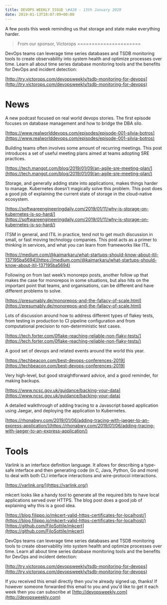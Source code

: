 ```yaml
---
title: DEVOPS WEEKLY ISSUE \#420 - 13th January 2019 
date: 2019-01-13T18:07:09+00:00
---
```


A few posts this week reminding us that storage and state make everything harder.


>From our sponsor, Victorops
======================

DevOps teams can leverage time series databases and TSDB monitoring tools to create observability into system health and optimize processes over time. Learn all about time series database monitoring tools and the benefits for DevOps and incident detection:

[http://try.victorops.com/devopsweekly/tsdb-monitoring-for-devops](http://try.victorops.com/devopsweekly/tsdb-monitoring-for-devops)


News
====

A new podcast focused on real world devops stories. The first episode focuses on database management and how to bridge the DBA silo.

[https://www.realworlddevops.com/episodes/episode-001-silvia-botros](https://www.realworlddevops.com/episodes/episode-001-silvia-botros)


Building teams often involves some amount of recurring meetings. This post introduces a set of useful meeting plans aimed at teams adopting SRE practices.

[https://tech.mangot.com/blog/2019/01/09/an-agile-sre-meeting-plan/](https://tech.mangot.com/blog/2019/01/09/an-agile-sre-meeting-plan/)


Storage, and generally adding state into applications, makes things harder to manage. Kubernetes doesn’t magically solve this problem. This post does a good job of explaining the current state of storage in the cloud-native ecosystem.

[https://softwareengineeringdaily.com/2019/01/11/why-is-storage-on-kubernetes-is-so-hard/](https://softwareengineeringdaily.com/2019/01/11/why-is-storage-on-kubernetes-is-so-hard/)


ITSM in general, and ITIL in practice, tend not to get much discussion in small, or fast moving technology companies. This post acts as a primer to thinking in services, and what you can learn from frameworks like ITIL.

[https://medium.com/@kaimarkaru/what-startups-should-know-about-itil-137195ba5694](https://medium.com/@kaimarkaru/what-startups-should-know-about-itil-137195ba5694)


Following on from last week’s monorepo posts, another follow up that makes the case for monorepos in some situations, but also hits on the important point that teams, and organisations, can be different and have different problems to solve.

[https://presumably.de/monorepos-and-the-fallacy-of-scale.html](https://presumably.de/monorepos-and-the-fallacy-of-scale.html)


Lots of discussion around how to address different types of flakey tests, from testing in production to CI pipeline configuration and from computational precision to non-deterministic test cases.

[https://tech.forter.com/0flake-reaching-reliable-non-flaky-tests/](https://tech.forter.com/0flake-reaching-reliable-non-flaky-tests/)


A good set of devops and related events around the world this year.

[https://techbeacon.com/best-devops-conferences-2019](https://techbeacon.com/best-devops-conferences-2019)


Very high-level, but good straightforward advice, and a good reminder, for making backups.

[https://www.ncsc.gov.uk/guidance/backing-your-data](https://www.ncsc.gov.uk/guidance/backing-your-data)


A detailed walkthrough of adding tracing to a Javascript based application using Jaegar, and deploying the application to Kubernetes.

[https://rhonabwy.com/2019/01/06/adding-tracing-with-jaeger-to-an-express-application/](https://rhonabwy.com/2019/01/06/adding-tracing-with-jaeger-to-an-express-application/)


Tools
====

Varlink is an interface definition language. It allows for describing a type-safe interface and then generating code (in C, Java, Python, Go and more) to deal with both CLI interface interactions and wire-protocol interactions.

[https://varlink.org/](https://varlink.org/)


mkcert looks like a handy tool to generate all the required bits to have local applications served over HTTPS. The blog post does a good job of explaining why this is a good idea.

[https://blog.filippo.io/mkcert-valid-https-certificates-for-localhost/](https://blog.filippo.io/mkcert-valid-https-certificates-for-localhost/)
[https://github.com/FiloSottile/mkcert](https://github.com/FiloSottile/mkcert)



DevOps teams can leverage time series databases and TSDB monitoring tools to create observability into system health and optimize processes over time. Learn all about time series database monitoring tools and the benefits for DevOps and incident detection:

[http://try.victorops.com/devopsweekly/tsdb-monitoring-for-devops](http://try.victorops.com/devopsweekly/tsdb-monitoring-for-devops)


If you received this email directly then you're already signed up, thanks! If however someone forwarded this email to you and you'd like to get it each week then you can subscribe at [http://devopsweekly.com](http://devopsweekly.com)

